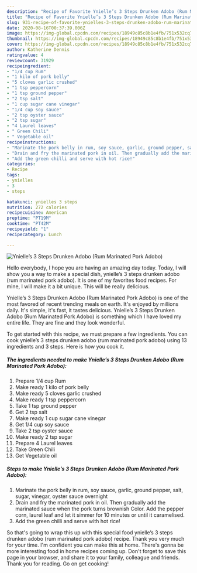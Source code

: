 ```yaml
---
description: "Recipe of Favorite Ynielle’s 3 Steps Drunken Adobo (Rum Marinated Pork Adobo)"
title: "Recipe of Favorite Ynielle’s 3 Steps Drunken Adobo (Rum Marinated Pork Adobo)"
slug: 931-recipe-of-favorite-ynielles-3-steps-drunken-adobo-rum-marinated-pork-adobo
date: 2020-08-16T00:37:39.006Z
image: https://img-global.cpcdn.com/recipes/18949c85c8b1e4fb/751x532cq70/ynielles-3-steps-drunken-adobo-rum-marinated-pork-adobo-recipe-main-photo.jpg
thumbnail: https://img-global.cpcdn.com/recipes/18949c85c8b1e4fb/751x532cq70/ynielles-3-steps-drunken-adobo-rum-marinated-pork-adobo-recipe-main-photo.jpg
cover: https://img-global.cpcdn.com/recipes/18949c85c8b1e4fb/751x532cq70/ynielles-3-steps-drunken-adobo-rum-marinated-pork-adobo-recipe-main-photo.jpg
author: Katherine Dennis
ratingvalue: 4
reviewcount: 31929
recipeingredient:
- "1/4 cup Rum"
- "1 kilo of pork belly"
- "5 cloves garlic crushed"
- "1 tsp peppercorn"
- "1 tsp ground pepper"
- "2 tsp salt"
- "1 cup sugar cane vinegar"
- "1/4 cup soy sauce"
- "2 tsp oyster sauce"
- "2 tsp sugar"
- "4 Laurel leaves"
- " Green Chili"
- " Vegetable oil"
recipeinstructions:
- "Marinate the pork belly in rum, soy sauce, garlic, ground pepper, salt, sugar, vinegar, oyster sauce overnight"
- "Drain and fry the marinated pork in oil. Then gradually add the marinated sauce when the pork turns brownish Color. Add the pepper corn, laurel leaf and let it simmer for 10 minutes or until it caramelised."
- "Add the green chilli and serve with hot rice!"
categories:
- Recipe
tags:
- ynielles
- 3
- steps

katakunci: ynielles 3 steps 
nutrition: 272 calories
recipecuisine: American
preptime: "PT19M"
cooktime: "PT42M"
recipeyield: "1"
recipecategory: Lunch

---
```



![Ynielle’s 3 Steps Drunken Adobo (Rum Marinated Pork Adobo)](https://img-global.cpcdn.com/recipes/18949c85c8b1e4fb/751x532cq70/ynielles-3-steps-drunken-adobo-rum-marinated-pork-adobo-recipe-main-photo.jpg)

Hello everybody, I hope you are having an amazing day today. Today, I will show you a way to make a special dish, ynielle’s 3 steps drunken adobo (rum marinated pork adobo). It is one of my favorites food recipes. For mine, I will make it a bit unique. This will be really delicious.



Ynielle’s 3 Steps Drunken Adobo (Rum Marinated Pork Adobo) is one of the most favored of recent trending meals on earth. It's enjoyed by millions daily. It's simple, it's fast, it tastes delicious. Ynielle’s 3 Steps Drunken Adobo (Rum Marinated Pork Adobo) is something which I have loved my entire life. They are fine and they look wonderful.


To get started with this recipe, we must prepare a few ingredients. You can cook ynielle’s 3 steps drunken adobo (rum marinated pork adobo) using 13 ingredients and 3 steps. Here is how you cook it.

<!--inarticleads1-->

##### The ingredients needed to make Ynielle’s 3 Steps Drunken Adobo (Rum Marinated Pork Adobo):

1. Prepare 1/4 cup Rum
1. Make ready 1 kilo of pork belly
1. Make ready 5 cloves garlic crushed
1. Make ready 1 tsp peppercorn
1. Take 1 tsp ground pepper
1. Get 2 tsp salt
1. Make ready 1 cup sugar cane vinegar
1. Get 1/4 cup soy sauce
1. Take 2 tsp oyster sauce
1. Make ready 2 tsp sugar
1. Prepare 4 Laurel leaves
1. Take  Green Chili
1. Get  Vegetable oil




<!--inarticleads2-->

##### Steps to make Ynielle’s 3 Steps Drunken Adobo (Rum Marinated Pork Adobo):

1. Marinate the pork belly in rum, soy sauce, garlic, ground pepper, salt, sugar, vinegar, oyster sauce overnight
1. Drain and fry the marinated pork in oil. Then gradually add the marinated sauce when the pork turns brownish Color. Add the pepper corn, laurel leaf and let it simmer for 10 minutes or until it caramelised.
1. Add the green chilli and serve with hot rice!




So that's going to wrap this up with this special food ynielle’s 3 steps drunken adobo (rum marinated pork adobo) recipe. Thank you very much for your time. I'm confident you can make this at home. There's gonna be more interesting food in home recipes coming up. Don't forget to save this page in your browser, and share it to your family, colleague and friends. Thank you for reading. Go on get cooking!

